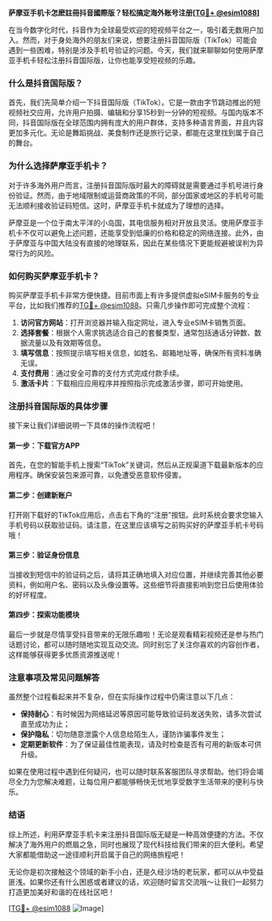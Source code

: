 **萨摩亚手机卡怎麽註冊抖音國際版？轻松搞定海外账号注册[[TG💪+ @esim1088](https://t.me/s/esim1088)]**

在当今数字化时代，抖音作为全球最受欢迎的短视频平台之一，吸引着无数用户加入。然而，对于身处海外的朋友们来说，想要注册抖音国际版（TikTok）可能会遇到一些困难，特别是涉及手机号验证的问题。今天，我们就来聊聊如何使用萨摩亚手机卡轻松注册抖音国际版，让你也能享受短视频的乐趣。

### 什么是抖音国际版？

首先，我们先简单介绍一下抖音国际版（TikTok）。它是一款由字节跳动推出的短视频社交应用，允许用户拍摄、编辑和分享15秒到一分钟的短视频。与国内版本不同，抖音国际版在全球范围内拥有庞大的用户群体，支持多种语言界面，并且内容更加多元化。无论是舞蹈挑战、美食制作还是旅行记录，都能在这里找到属于自己的舞台。

### 为什么选择萨摩亚手机卡？

对于许多海外用户而言，注册抖音国际版时最大的障碍就是需要通过手机号进行身份验证。然而，由于地域限制或运营商政策的不同，部分国家或地区的手机号可能无法顺利接收验证码短信。这时，萨摩亚手机卡就成为了理想的选择。

萨摩亚是一个位于南太平洋的小岛国，其电信服务相对开放且灵活。使用萨摩亚手机卡不仅可以避免上述问题，还能享受到低廉的价格和稳定的网络连接。此外，由于萨摩亚与中国大陆没有直接的地理联系，因此在某些情况下更能规避被误判为异常行为的风险。

### 如何购买萨摩亚手机卡？

购买萨摩亚手机卡非常方便快捷。目前市面上有许多提供虚拟eSIM卡服务的专业平台，比如我们推荐的[TG💪+ @esim1088](https://t.me/s/esim1088)。只需几步操作即可完成整个流程：

1. **访问官方网站**：打开浏览器并输入指定网址，进入专业eSIM卡销售页面。
2. **选择套餐**：根据个人需求挑选适合自己的套餐类型，通常包括通话分钟数、数据流量以及有效期等信息。
3. **填写信息**：按照提示填写相关信息，如姓名、邮箱地址等，确保所有资料准确无误。
4. **支付费用**：通过安全可靠的支付方式完成付款手续。
5. **激活卡片**：下载相应应用程序并按照指示完成激活步骤，即可开始使用。

### 注册抖音国际版的具体步骤

接下来让我们详细说明一下具体的操作流程吧！

#### 第一步：下载官方APP
首先，在您的智能手机上搜索“TikTok”关键词，然后从正规渠道下载最新版本的应用程序。确保安装包来源可靠，以免遭受恶意软件侵害。

#### 第二步：创建新账户
打开刚下载好的TikTok应用后，点击右下角的“注册”按钮。此时系统会要求您输入手机号码以获取验证码。请注意，在这里应该填写之前购买好的萨摩亚手机卡号码哦！

#### 第三步：验证身份信息
当接收到短信中的验证码之后，请将其正确地填入对应位置，并继续完善其他必要资料，例如用户名、密码以及头像设置等。这些细节将直接影响到您日后使用体验的好坏程度。

#### 第四步：探索功能模块
最后一步就是尽情享受抖音带来的无限乐趣啦！无论是观看精彩视频还是参与热门话题讨论，都可以随时随地实现互动交流。同时别忘了关注你喜欢的内容创作者，这样能够获得更多优质资源推送呢！

### 注意事项及常见问题解答

虽然整个过程看起来并不复杂，但在实际操作过程中仍需注意以下几点：

- **保持耐心**：有时候因为网络延迟等原因可能导致验证码发送失败，请多次尝试直至成功为止；
- **保护隐私**：切勿随意泄露个人信息给陌生人，谨防诈骗事件发生；
- **定期更新软件**：为了保证最佳性能表现，请及时检查是否有可用的新版本可供升级。

如果在使用过程中遇到任何疑问，也可以随时联系客服团队寻求帮助。他们将会竭尽全力为您解决难题，让每位用户都能够畅快无忧地享受数字生活带来的便利与快乐。

### 结语

综上所述，利用萨摩亚手机卡来注册抖音国际版无疑是一种高效便捷的方法。不仅解决了海外用户的燃眉之急，同时也展现了现代科技给我们带来的巨大便利。希望大家都能借助这一途径顺利开启属于自己的网络旅程吧！

无论你是初次接触这个领域的新手小白，还是久经沙场的老玩家，都可以从中受益匪浅。如果你还有什么困惑或者建议的话，欢迎随时留言交流哦～让我们一起努力打造更加美好和谐的在线社区吧！

[[TG💪+ @esim1088](https://t.me/s/esim1088) ![Image](https://i.postimg.cc/4NQfJmqS/Snipaste-2025-05-13-00-14-12.png)]